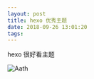 ```yaml
---
layout: post
title: hexo 优秀主题
date: 2018-09-26 13:01:20
tags:
---
```


hexo 很好看主题 

![Aath](http://olnzpdi2u.bkt.clouddn.com/Untitled-1880.png)